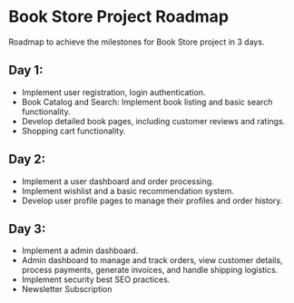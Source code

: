 # Book Store Project Roadmap

Roadmap to achieve the milestones for Book Store project in 3 days.

## Day 1: 

- Implement user registration, login authentication.
- Book Catalog and Search: Implement book listing and basic search functionality.
- Develop detailed book pages, including customer reviews and ratings.
- Shopping cart functionality.

## Day 2: 

- Implement a user dashboard and order processing.
- Implement wishlist and a basic recommendation system.
- Develop user profile pages to manage their profiles and order history.


## Day 3: 

- Implement a admin dashboard.
- Admin dashboard to manage and track orders, view customer details, process payments, generate invoices, and handle shipping logistics.
- Implement security best SEO practices.
- Newsletter Subscription
